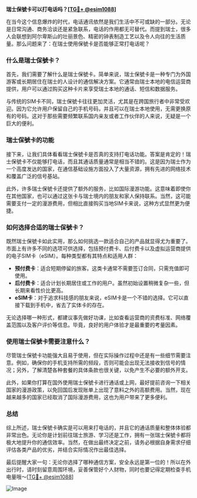 **瑞士保號卡可以打电话吗？[[TG💪+ @esim1088](https://t.me/s/esim1088)]**

在当今这个信息爆炸的时代，电话通讯依然是我们生活中不可或缺的一部分。无论是日常沟通、商务洽谈还是紧急联系，电话的作用都无可替代。而提到瑞士，很多人会联想到阿尔卑斯山的壮丽景色、精密的钟表制造工艺以及令人向往的生活质量。那么问题来了：在瑞士使用保號卡是否能够正常打电话呢？

### 什么是瑞士保號卡？

首先，我们需要了解什么是瑞士保號卡。简单来说，瑞士保號卡是一种专门为外国游客或长期居住在瑞士的人设计的通信解决方案。它通常由瑞士本地的电信运营商提供，用户可以通过购买这种卡片来享受瑞士本地的通话、短信和数据服务。

与传统的SIM卡不同，瑞士保號卡往往更加灵活，尤其是在跨国旅行者中非常受欢迎。因为它允许用户保留自己的手机号码，并且可以在瑞士本地使用，无需更换原有的号码。这对于那些需要频繁联系国内亲友或者工作伙伴的人来说，无疑是一个巨大的便利。

### 瑞士保號卡的功能

接下来，让我们具体看看瑞士保號卡是否真的支持打电话功能。答案是肯定的！瑞士保號卡不仅能够打电话，而且其通话质量通常是相当不错的。这是因为瑞士作为一个高度发达的国家，在通信基础设施方面投入了大量资源，拥有先进的网络技术和覆盖广泛的信号基站。

此外，许多瑞士保號卡还提供了额外的服务，比如国际漫游功能。这意味着即使你在其他国家，也可以通过这张卡与瑞士境内的朋友和家人保持联系。当然，这可能需要支付一定的漫游费用，但相比直接购买当地SIM卡来说，这种方式显然更为便捷。

### 如何选择合适的瑞士保號卡？

既然瑞士保號卡如此实用，那么如何挑选一款适合自己的产品就显得尤为重要了。市面上有许多不同的选项可供选择，包括预付费卡、后付费卡以及虚拟运营商提供的电子SIM卡（eSIM）。每种类型都有其特点和适用人群：

- **预付费卡**：适合短期停留的旅客。这类卡通常不需要签订合同，只需充值即可使用。
- **后付费卡**：适合计划长期居住或工作的用户。虽然初始设置稍微复杂一些，但长期来看性价比更高。
- **eSIM卡**：对于追求科技感的朋友来说，eSIM卡是一个不错的选择。它可以直接下载到手机中，省去了实体卡的存在。

无论选择哪一种形式，都建议事先做好功课，比如查看运营商的资费标准、网络覆盖范围以及客户评价等信息。毕竟，良好的用户体验才是最重要的考量因素。

### 使用瑞士保號卡需要注意什么？

尽管瑞士保號卡功能强大且易于使用，但在实际操作过程中还是有一些细节需要注意。例如，确保你的手机支持所需的频段，否则可能会出现无法接收到信号的情况；另外，了解清楚各种套餐的具体条款也很关键，以免产生不必要的额外开支。

此外，如果你打算在国外使用瑞士保號卡进行通话或上网，最好提前咨询一下相关国家的漫游政策，以免回国后发现账单上出现了意料之外的高额费用。当然，现在越来越多的国家已经取消了国际漫游费用，这也为用户带来了更多便利。

### 总结

综上所述，瑞士保號卡确实是可以用来打电话的，并且它的通话质量和整体体验都非常出色。无论你是计划前往瑞士旅游、学习还是工作，拥有一张瑞士保號卡都将极大地提升你的通信效率。当然，在做出最终决定之前，请务必根据自身需求仔细评估各类产品的优劣，并结合实际情况作出最佳选择。

最后提醒大家一句：无论你选择了哪种通信方案，安全永远是第一位的！所以在外出行时，请时刻留意周围环境，妥善保管好个人财物，同时也要记得定期检查手机电量哦～[[TG💪+ @esim1088](https://t.me/s/esim1088)]

![Image](https://i.postimg.cc/4NQfJmqS/Snipaste-2025-05-13-00-14-12.png)